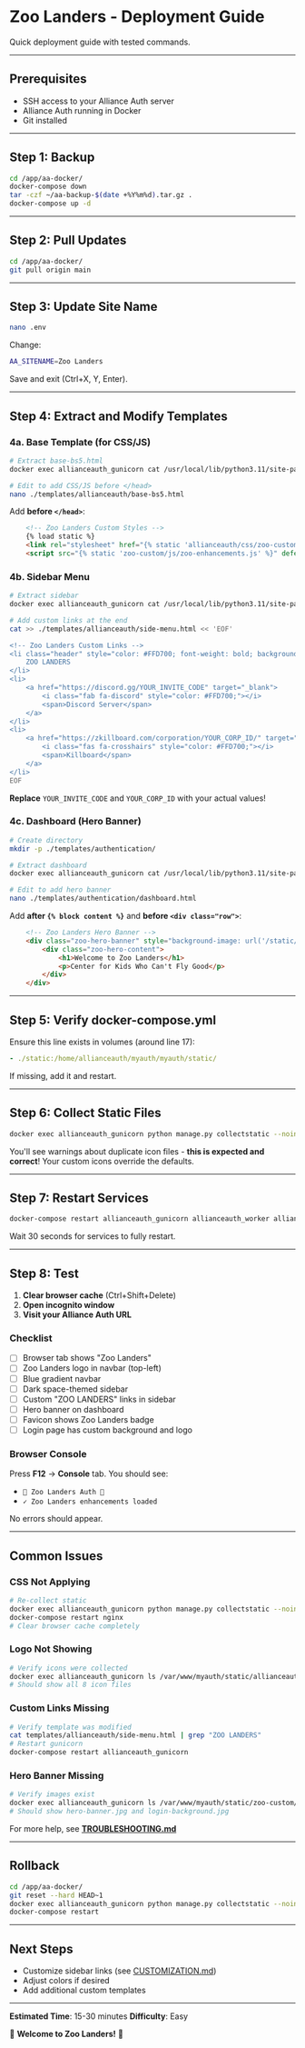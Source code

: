 # Zoo Landers - Deployment Guide

Quick deployment guide with tested commands.

---

## Prerequisites

- SSH access to your Alliance Auth server
- Alliance Auth running in Docker
- Git installed

---

## Step 1: Backup

```bash
cd /app/aa-docker/
docker-compose down
tar -czf ~/aa-backup-$(date +%Y%m%d).tar.gz .
docker-compose up -d
```

---

## Step 2: Pull Updates

```bash
cd /app/aa-docker/
git pull origin main
```

---

## Step 3: Update Site Name

```bash
nano .env
```

Change:
```bash
AA_SITENAME=Zoo Landers
```

Save and exit (Ctrl+X, Y, Enter).

---

## Step 4: Extract and Modify Templates

### 4a. Base Template (for CSS/JS)

```bash
# Extract base-bs5.html
docker exec allianceauth_gunicorn cat /usr/local/lib/python3.11/site-packages/allianceauth/templates/allianceauth/base-bs5.html > ./templates/allianceauth/base-bs5.html

# Edit to add CSS/JS before </head>
nano ./templates/allianceauth/base-bs5.html
```

Add **before `</head>`**:
```html
    <!-- Zoo Landers Custom Styles -->
    {% load static %}
    <link rel="stylesheet" href="{% static 'allianceauth/css/zoo-custom.css' %}">
    <script src="{% static 'zoo-custom/js/zoo-enhancements.js' %}" defer></script>
```

### 4b. Sidebar Menu

```bash
# Extract sidebar
docker exec allianceauth_gunicorn cat /usr/local/lib/python3.11/site-packages/allianceauth/templates/allianceauth/side-menu.html > ./templates/allianceauth/side-menu.html

# Add custom links at the end
cat >> ./templates/allianceauth/side-menu.html << 'EOF'

<!-- Zoo Landers Custom Links -->
<li class="header" style="color: #FFD700; font-weight: bold; background-color: rgba(30, 144, 255, 0.1);">
    ZOO LANDERS
</li>
<li>
    <a href="https://discord.gg/YOUR_INVITE_CODE" target="_blank">
        <i class="fab fa-discord" style="color: #FFD700;"></i>
        <span>Discord Server</span>
    </a>
</li>
<li>
    <a href="https://zkillboard.com/corporation/YOUR_CORP_ID/" target="_blank">
        <i class="fas fa-crosshairs" style="color: #FFD700;"></i>
        <span>Killboard</span>
    </a>
</li>
EOF
```

**Replace** `YOUR_INVITE_CODE` and `YOUR_CORP_ID` with your actual values!

### 4c. Dashboard (Hero Banner)

```bash
# Create directory
mkdir -p ./templates/authentication/

# Extract dashboard
docker exec allianceauth_gunicorn cat /usr/local/lib/python3.11/site-packages/allianceauth/authentication/templates/authentication/dashboard.html > ./templates/authentication/dashboard.html

# Edit to add hero banner
nano ./templates/authentication/dashboard.html
```

Add **after `{% block content %}`** and **before `<div class="row">`**:
```html
    <!-- Zoo Landers Hero Banner -->
    <div class="zoo-hero-banner" style="background-image: url('/static/zoo-custom/images/hero-banner.jpg');">
        <div class="zoo-hero-content">
            <h1>Welcome to Zoo Landers</h1>
            <p>Center for Kids Who Can't Fly Good</p>
        </div>
    </div>
```

---

## Step 5: Verify docker-compose.yml

Ensure this line exists in volumes (around line 17):

```yaml
- ./static:/home/allianceauth/myauth/myauth/static/
```

If missing, add it and restart.

---

## Step 6: Collect Static Files

```bash
docker exec allianceauth_gunicorn python manage.py collectstatic --noinput
```

You'll see warnings about duplicate icon files - **this is expected and correct**! Your custom icons override the defaults.

---

## Step 7: Restart Services

```bash
docker-compose restart allianceauth_gunicorn allianceauth_worker allianceauth_beat nginx
```

Wait 30 seconds for services to fully restart.

---

## Step 8: Test

1. **Clear browser cache** (Ctrl+Shift+Delete)
2. **Open incognito window**
3. **Visit your Alliance Auth URL**

### Checklist

- [ ] Browser tab shows "Zoo Landers"
- [ ] Zoo Landers logo in navbar (top-left)
- [ ] Blue gradient navbar
- [ ] Dark space-themed sidebar
- [ ] Custom "ZOO LANDERS" links in sidebar
- [ ] Hero banner on dashboard
- [ ] Favicon shows Zoo Landers badge
- [ ] Login page has custom background and logo

### Browser Console

Press **F12** → **Console** tab. You should see:
- `🦒 Zoo Landers Auth 🦁`
- `✓ Zoo Landers enhancements loaded`

No errors should appear.

---

## Common Issues

### CSS Not Applying

```bash
# Re-collect static
docker exec allianceauth_gunicorn python manage.py collectstatic --noinput --clear
docker-compose restart nginx
# Clear browser cache completely
```

### Logo Not Showing

```bash
# Verify icons were collected
docker exec allianceauth_gunicorn ls /var/www/myauth/static/allianceauth/icons/
# Should show all 8 icon files
```

### Custom Links Missing

```bash
# Verify template was modified
cat templates/allianceauth/side-menu.html | grep "ZOO LANDERS"
# Restart gunicorn
docker-compose restart allianceauth_gunicorn
```

### Hero Banner Missing

```bash
# Verify images exist
docker exec allianceauth_gunicorn ls /var/www/myauth/static/zoo-custom/images/
# Should show hero-banner.jpg and login-background.jpg
```

For more help, see **[TROUBLESHOOTING.md](TROUBLESHOOTING.md)**

---

## Rollback

```bash
cd /app/aa-docker/
git reset --hard HEAD~1
docker exec allianceauth_gunicorn python manage.py collectstatic --noinput
docker-compose restart
```

---

## Next Steps

- Customize sidebar links (see [CUSTOMIZATION.md](CUSTOMIZATION.md))
- Adjust colors if desired
- Add additional custom templates

---

**Estimated Time**: 15-30 minutes
**Difficulty**: Easy

🦒 **Welcome to Zoo Landers!** 🦁
